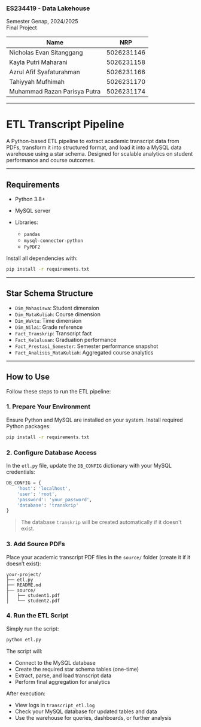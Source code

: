 ### ES234419 - Data Lakehouse

Semester Genap, 2024/2025
<br/>
Final Project

| **Name**                     | **NRP**    |
| ---------------------------- | ---------- |
| Nicholas Evan Sitanggang     | 5026231146 |
| Kayla Putri Maharani         | 5026231158 |
| Azrul Afif Syafaturahman     | 5026231166 |
| Tahiyyah Mufhimah            | 5026231170 |
| Muhammad Razan Parisya Putra | 5026231174 |

---

# ETL Transcript Pipeline

A Python-based ETL pipeline to extract academic transcript data from PDFs, transform it into structured format, and load it into a MySQL data warehouse using a star schema. Designed for scalable analytics on student performance and course outcomes.

---

## Requirements

* Python 3.8+
* MySQL server
* Libraries:

  * `pandas`
  * `mysql-connector-python`
  * `PyPDF2`

Install all dependencies with:

```bash
pip install -r requirements.txt
```

---

## Star Schema Structure

* `Dim_Mahasiswa`: Student dimension
* `Dim_MataKuliah`: Course dimension
* `Dim_Waktu`: Time dimension
* `Dim_Nilai`: Grade reference
* `Fact_Transkrip`: Transcript fact
* `Fact_Kelulusan`: Graduation performance
* `Fact_Prestasi_Semester`: Semester performance snapshot
* `Fact_Analisis_MataKuliah`: Aggregated course analytics

---

## How to Use

Follow these steps to run the ETL pipeline:

### 1. Prepare Your Environment

Ensure Python and MySQL are installed on your system.
Install required Python packages:

```bash
pip install -r requirements.txt
```


### 2. Configure Database Access

In the `etl.py` file, update the `DB_CONFIG` dictionary with your MySQL credentials:

```python
DB_CONFIG = {
    'host': 'localhost',
    'user': 'root',
    'password': 'your_password',
    'database': 'transkrip'
}
```

> The database `transkrip` will be created automatically if it doesn't exist.

### 3. Add Source PDFs

Place your academic transcript PDF files in the `source/` folder (create it if it doesn’t exist):

```
your-project/
├── etl.py
├── README.md
├── source/
│   ├── student1.pdf
│   └── student2.pdf
```

### 4. Run the ETL Script

Simply run the script:

```bash
python etl.py
```

The script will:

* Connect to the MySQL database
* Create the required star schema tables (one-time)
* Extract, parse, and load transcript data
* Perform final aggregation for analytics


After execution:

* View logs in `transcript_etl.log`
* Check your MySQL database for updated tables and data
* Use the warehouse for queries, dashboards, or further analysis
